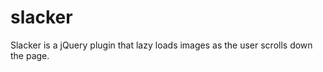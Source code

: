 slacker
=======

Slacker is a jQuery plugin that lazy loads images as the user scrolls down the page.
